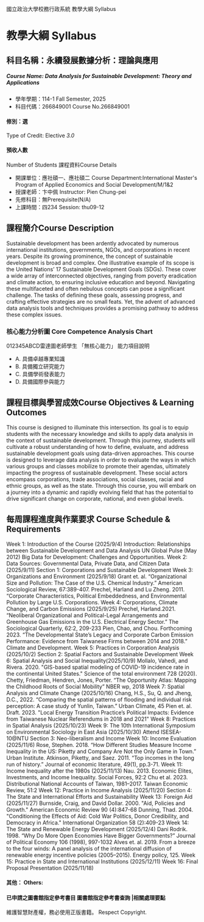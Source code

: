 國立政治大學校務行政系統 教學大綱 Syllabus
# 教學大綱 Syllabus
##  科目名稱：永續發展數據分析：理論與應用
#####  Course Name: Data Analysis for Sustainable Development: Theory and Applications
  * 學年學期：114-1 Fall Semester, 2025 
  * 科目代碼：266849001 Course No.266849001
#### 修別：選
Type of Credit: Elective 
_3.0_
#### 預收人數
Number of Students
課程資料Course Details
  * 開課單位：應社碩一、應社碩二 Course Department:International Master's Program of Applied Economics and Social Development/M/1&2 
  * 授課老師：卞中佩 Instructor: Pien Chung-pei 
  * 先修科目：無Prerequisite(N/A)
  * 上課時間：四234 Session: thu09-12 
##  課程簡介Course Description
Sustainable development has been ardently advocated by numerous international institutions, governments, NGOs, and corporations in recent years. Despite its growing prominence, the concept of sustainable development is broad and complex. One illustrative example of its scope is the United Nations’ 17 Sustainable Development Goals (SDGs). These cover a wide array of interconnected objectives, ranging from poverty eradication and climate action, to ensuring inclusive education and beyond.
Navigating these multifaceted and often nebulous concepts can pose a significant challenge. The tasks of defining these goals, assessing progress, and crafting effective strategies are no small feats. Yet, the advent of advanced data analysis tools and techniques provides a promising pathway to address these complex issues.
###  核心能力分析圖 Core Competence Analysis Chart
012345ABCD雷達圖老師學生
「無核心能力」 
能力項目說明
  * A. 具備卓越專業知識
  * B. 具備獨立研究能力
  * C. 具備學術發表能力
  * D. 具備國際參與能力
##  課程目標與學習成效Course Objectives & Learning Outcomes 
This course is designed to illuminate this intersection. Its goal is to equip students with the necessary knowledge and skills to apply data analysis in the context of sustainable development. Through this journey, students will cultivate a robust understanding of how to define, evaluate, and address sustainable development goals using data-driven approaches.
This course is designed to leverage data analysis in order to evaluate the ways in which various groups and classes mobilize to promote their agendas, ultimately impacting the progress of sustainable development. These social actors encompass corporations, trade associations, social classes, racial and ethnic groups, as well as the state. Through this course, you will embark on a journey into a dynamic and rapidly evolving field that has the potential to drive significant change on corporate, national, and even global levels.
##  每周課程進度與作業要求 Course Schedule & Requirements
Week 1: Introduction of the Course (2025/9/4)
Introduction: Relationships between Sustainable Development and Data Analysis
UN Global Pulse (May 2012) Big Data for Development: Challenges and Opportunities.
Week 2: Data Sources: Governmental Data, Private Data, and Citizen Data (2025/9/11)
Section 1: Corporations and Sustainable Development
Week 3: Organizations and Environment (2025/9/18)
Grant et. al. “Organizational Size and Pollution: The Case of the U.S. Chemical Industry.” American Sociological Review, 67:389-407. 
Prechel, Harland and Lu Zheng. 2011. “Corporate Characteristics, Political Embeddedness, and Environmental Pollution by Large U.S. Corporations.
Week 4: Corporations, Climate Change, and Carbon Emissions (2025/9/25)
Prechel, Harland.2021. “Neoliberal Organizational and Political-Legal Arrangements and Greenhouse Gas Emissions in the U.S. Electrical Energy Sector.” The Sociological Quarterly, 62:2, 209-233
Pien, Chao, and Chou. Forthcoming 2023. “The Developmental State’s Legacy and Corporate Carbon Emission Performance: Evidence from Taiwanese Firms between 2014 and 2018.” Climate and Development.
Week 5: Practices in Corporation Analysis (2025/10/2)
Section 2: Spatial Factors and Sustainable Development
Week 6: Spatial Analysis and Social Inequality(2025/10/9)
Mollalo, Vahedi, and Rivera. 2020. "GIS-based spatial modeling of COVID-19 incidence rate in the continental United States." Science of the total environment 728 (2020). 
Chetty, Friedman, Hendren, Jones, Porter. “The Opportunity Atlas: Mapping the Childhood Roots of Social Mobility” NBER wp, 2018
Week 7: Spatial Analysis and Climate Change (2025/10/16)
Chang, H.S., Su, Q. and Jheng, D.C., 2022. “Comparing the spatial patterns of flooding and individual risk perception: A case study of Yunlin, Taiwan.” Urban Climate, 45
Pien et. al. Draft. 2023. "Local Energy Transition Practice’s Political Impacts: Evidence from Taiwanese Nuclear Referendums in 2018 and 2021"
Week 8: Practices in Spatial Analysis (2025/10/23)
Week 9: The 10th International Symposium on Environmental Sociology in East Asia (2025/10/30)
Attend ISESEA-10@NTU
Section 3: Neo-liberalism and Income
Week 10: Income Evaluation (2025/11/6)
Rose, Stephen. 2018. “How Different Studies Measure Income Inequality in the US: Piketty and Company Are Not the Only Game in Town.” Urban Institute.
Atkinson, Piketty, and Saez. 2011. “Top incomes in the long run of history.” Journal of economic literature, 49(1), pp.3-71.
Week 11: Income Inequality after the 1980s (2025/11/13)
Nau. 2013. Economic Elites, Investments, and Income Inequality. Social Forces, 92:2
Chu et al. 2023. Distributional National Accounts of Taiwan, 1981–2017. Taiwan Economic Review, 51:2
Week 12: Practice in Income Analysis (2025/11/20)
Section 4: The State and International Efforts and Sustainability
Week 13: Foreign Aid (2025/11/27)
Burnside, Craig, and David Dollar. 2000. "Aid, Policies and Growth." American Economic Review 90 (4):847-68
Dunning, Thad. 2004. "Conditioning the Effects of Aid: Cold War Politics, Donor Credibility, and Democracy in Africa." International Organization 58 (2):409-23
Week 14: The State and Renewable Energy Development (2025/12/4)
Dani Rodrik. 1998. “Why Do More Open Economies Have Bigger Governments?” Journal of Political Economy 106 (1998), 997-1032
Alves et. al. 2019. From a breeze to the four winds: A panel analysis of the international diffusion of renewable energy incentive policies (2005–2015). Energy policy, 125.
Week 15: Practice in State and International Institutions (2025/12/11)
Week 16: Final Proposal Presentation (2025/11/18)
####  其他： Others:
####  已申請之圖書館指定參考書目  圖書館指定參考書查詢 |相關處理要點
維護智慧財產權，務必使用正版書籍。 Respect Copyright.